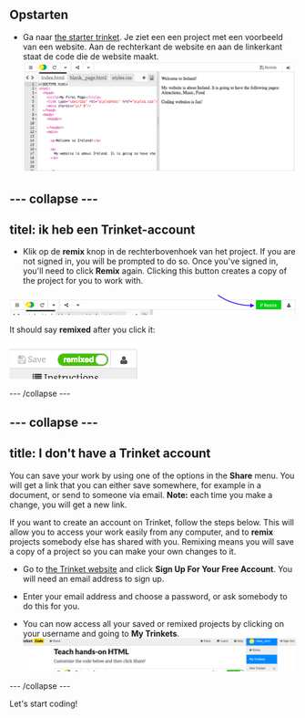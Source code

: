 ## Opstarten

- Ga naar [the starter trinket](http://dojo.soy/html-b-start). Je ziet een een project met een voorbeeld van een website. Aan de rechterkant de website en aan de linkerkant staat de code die de website maakt. ![Web page and code in Trinket](images/tktHTMLStartingPoint.png)

## \--- collapse \---

## titel: ik heb een Trinket-account

- Klik op de **remix** knop in de rechterbovenhoek van het project. If you are not signed in, you will be prompted to do so. Once you've signed in, you'll need to click **Remix** again. Clicking this button creates a copy of the project for you to work with. 

![Remix button](images/tktRemixButtonArrow.png)

It should say **remixed** after you click it:

![Button now says "remixed"](images/tktRemixedSmall.png)

\--- /collapse \---

## \--- collapse \---

## title: I don't have a Trinket account

You can save your work by using one of the options in the **Share** menu. You will get a link that you can either save somewhere, for example in a document, or send to someone via email. **Note:** each time you make a change, you will get a new link.

If you want to create an account on Trinket, follow the steps below. This will allow you to access your work easily from any computer, and to **remix** projects somebody else has shared with you. Remixing means you will save a copy of a project so you can make your own changes to it.

- Go to [the Trinket website](http://dojo.soy/trinket) and click **Sign Up For Your Free Account**. You will need an email address to sign up.

- Enter your email address and choose a password, or ask somebody to do this for you.

- You can now access all your saved or remixed projects by clicking on your username and going to **My Trinkets**. !["My Trinkets" menu item](images/MyTrinketsMenuWide.png)

\--- /collapse \---

Let's start coding!